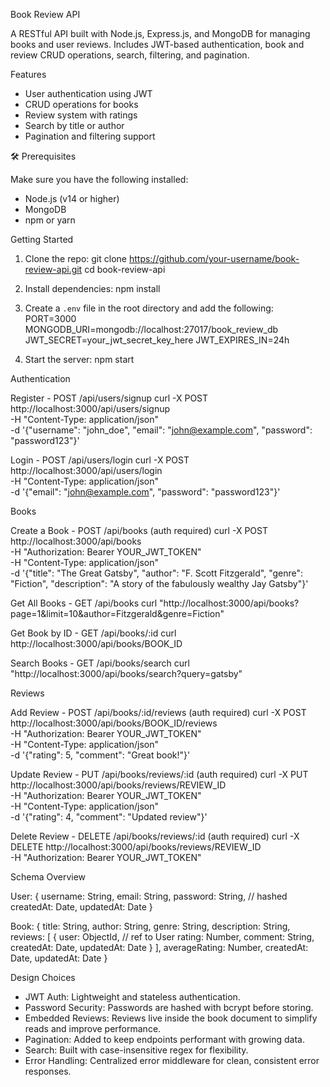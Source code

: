 Book Review API

A RESTful API built with Node.js, Express.js, and MongoDB for managing books and user reviews. Includes JWT-based authentication, book and review CRUD operations, search, filtering, and pagination.

 Features

- User authentication using JWT
- CRUD operations for books
- Review system with ratings
- Search by title or author
- Pagination and filtering support

🛠 Prerequisites

Make sure you have the following installed:

- Node.js (v14 or higher)
- MongoDB
- npm or yarn

Getting Started

1. Clone the repo:
   git clone https://github.com/your-username/book-review-api.git
   cd book-review-api

2. Install dependencies:
   npm install

3. Create a `.env` file in the root directory and add the following:
   PORT=3000
   MONGODB_URI=mongodb://localhost:27017/book_review_db
   JWT_SECRET=your_jwt_secret_key_here
   JWT_EXPIRES_IN=24h

4. Start the server:
   npm start

Authentication

Register - POST /api/users/signup
curl -X POST http://localhost:3000/api/users/signup \
  -H "Content-Type: application/json" \
  -d '{"username": "john_doe", "email": "john@example.com", "password": "password123"}'

Login - POST /api/users/login
curl -X POST http://localhost:3000/api/users/login \
  -H "Content-Type: application/json" \
  -d '{"email": "john@example.com", "password": "password123"}'

Books

Create a Book - POST /api/books (auth required)
curl -X POST http://localhost:3000/api/books \
  -H "Authorization: Bearer YOUR_JWT_TOKEN" \
  -H "Content-Type: application/json" \
  -d '{"title": "The Great Gatsby", "author": "F. Scott Fitzgerald", "genre": "Fiction", "description": "A story of the fabulously wealthy Jay Gatsby"}'

Get All Books - GET /api/books
curl "http://localhost:3000/api/books?page=1&limit=10&author=Fitzgerald&genre=Fiction"

Get Book by ID - GET /api/books/:id
curl http://localhost:3000/api/books/BOOK_ID

Search Books - GET /api/books/search
curl "http://localhost:3000/api/books/search?query=gatsby"

 Reviews

Add Review - POST /api/books/:id/reviews (auth required)
curl -X POST http://localhost:3000/api/books/BOOK_ID/reviews \
  -H "Authorization: Bearer YOUR_JWT_TOKEN" \
  -H "Content-Type: application/json" \
  -d '{"rating": 5, "comment": "Great book!"}'

Update Review - PUT /api/books/reviews/:id (auth required)
curl -X PUT http://localhost:3000/api/books/reviews/REVIEW_ID \
  -H "Authorization: Bearer YOUR_JWT_TOKEN" \
  -H "Content-Type: application/json" \
  -d '{"rating": 4, "comment": "Updated review"}'

Delete Review - DELETE /api/books/reviews/:id (auth required)
curl -X DELETE http://localhost:3000/api/books/reviews/REVIEW_ID \
  -H "Authorization: Bearer YOUR_JWT_TOKEN"

Schema Overview

User:
{
  username: String,
  email: String,
  password: String, // hashed
  createdAt: Date,
  updatedAt: Date
}

Book:
{
  title: String,
  author: String,
  genre: String,
  description: String,
  reviews: [
    {
      user: ObjectId, // ref to User
      rating: Number,
      comment: String,
      createdAt: Date,
      updatedAt: Date
    }
  ],
  averageRating: Number,
  createdAt: Date,
  updatedAt: Date
}

 Design Choices

- JWT Auth: Lightweight and stateless authentication.
- Password Security: Passwords are hashed with bcrypt before storing.
- Embedded Reviews: Reviews live inside the book document to simplify reads and improve performance.
- Pagination: Added to keep endpoints performant with growing data.
- Search: Built with case-insensitive regex for flexibility.
- Error Handling: Centralized error middleware for clean, consistent error responses.
